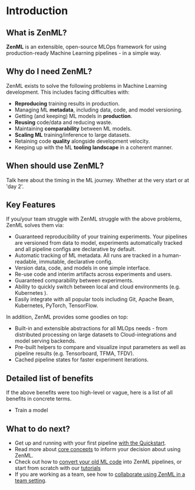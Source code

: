 # Introduction

## What is ZenML?
**ZenML** is an extensible, open-source MLOps framework for using production-ready Machine Learning pipelines - in a simple way. 

## Why do I need ZenML?
ZenML exists to solve the following problems in Machine Learning development. This includes facing difficulties with:

* **Reproducing** training results in production.
* Managing ML **metadata**, including data, code, and model versioning.
* Getting (and keeping) ML models in **production**.
* **Reusing** code/data and reducing waste.
* Maintaining **comparability** between ML models.
* **Scaling ML** training/inference to large datasets.
* Retaining code **quality** alongside development velocity.
* Keeping up with the ML **tooling landscape** in a coherent manner.

## When should use ZenML?
Talk here about the timing in the ML journey. Whether at the very start or at 'day 2'.

## Key Features
If you/your team struggle with ZenML struggle with the above problems, ZenML solves them via:

* Guaranteed reproducibility of your training experiments. Your pipelines are versioned from data to model, experiments automatically tracked and all pipeline configs are declarative by default.
* Automatic tracking of ML metadata. All runs are tracked in a human-readable, immutable, declarative config.
* Version data, code, and models in one simple interface.
* Re-use code and interim artifacts across experiments and users.
* Guaranteed comparability between experiments.
* Ability to quickly switch between local and cloud environments \(e.g. Kubernetes \).
* Easily integrate with all popular tools including Git, Apache Beam, Kubernetes, PyTorch, TensorFlow.

In addition, ZenML provides some goodies on top:

* Built-in and extensible abstractions for all MLOps needs - from distributed processing on large datasets to Cloud-integrations and model serving backends.
* Pre-built helpers to compare and visualize input parameters as well as pipeline results \(e.g. Tensorboard, TFMA, TFDV\).
* Cached pipeline states for faster experiment iterations.

## Detailed list of benefits
If the above benefits were too high-level or vague, here is a list of all benefits in concrete terms.

* Train a model

## What to do next?
* Get up and running with your first pipeline [with the Quickstart](getting-started/quickstart.md).
* Read more about [core concepts](getting-started/core-concepts.md) to inform your decision about using ZenML.
* Check out how to [convert your old ML code](getting-started/organizing-zenml.md) into ZenML pipelines, or start from scratch with our [tutorials](tutorials/creating-first-pipeline.ipynb)
* If you are working as a team, see how to [collaborate using ZenML in a team setting](repository/team-collaboration-with-zenml.md).
